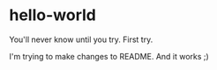 # hello-world
You'll never know until you try. First try.

I'm trying to make changes to README. And it works ;)
